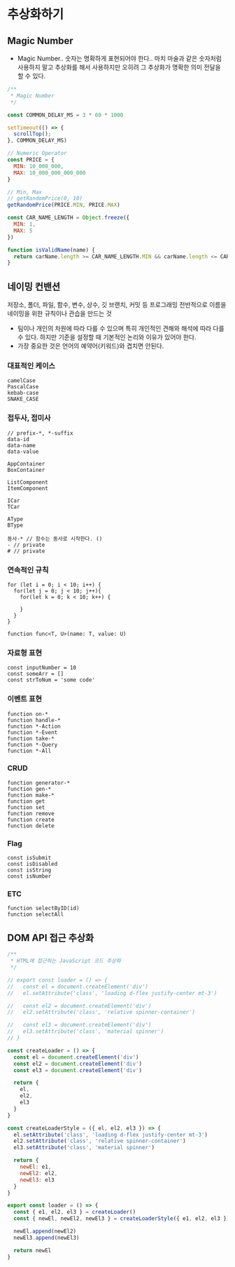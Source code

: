 # 추상화하기

## Magic Number

- Magic Number.. 숫자는 명확하게 표현되어야 한다.. 마치 마술과 같은 숫자처럼 사용하지 말고 추상화를 해서 사용하지만 오히려 그 추상화가 명확한 의미 전달을 할 수 있다.

```jsx
/**
 * Magic Number
 */

const COMMON_DELAY_MS = 3 * 60 * 1000

setTimeout(() => {
  scrollTop();
}, COMMON_DELAY_MS)

// Numeric Operator
const PRICE = {
  MIN: 10_000_000,
  MAX: 10_000_000_000_000
}

// Min, Max
// getRandomPrice(0, 10)
getRandomPrice(PRICE.MIN, PRICE.MAX)

const CAR_NAME_LENGTH = Object.freeze({
  MIN: 1, 
  MAX: 5
})

function isValidName(name) {
  return carName.length >= CAR_NAME_LENGTH.MIN && carName.length <= CAR_NAME_LENGTH.MAX
}
```

## 네이밍 컨밴션

저장소, 폴더, 파일, 함수, 변수, 상수, 깃 브랜치, 커밋 등 프로그래밍 전반적으로 이름을 네이밍을 위한 규칙이나 관습을 만드는 것

- 팀이나 개인의 차원에 따라 다를 수 있으며 특히 개인적인 견해와 해석에 따라 다를 수 있다. 하지만 기준을 설정할 때 기본적인 논리와 이유가 있어야 한다.
- 가장 중요한 것은 언어의 예약어(키워드)와 겹치면 안된다.

### 대표적인 케이스

```
camelCase
PascalCase
kebab-case
SNAKE_CASE
```

### 접두사, 접미사

```
// prefix-*, *-suffix
data-id
data-name
data-value

AppContainer
BoxContainer

ListComponent
ItemComponent

ICar
TCar

AType
BType

동사-* // 함수는 동사로 시작한다. ()
- // private
# // private
```

### 연속적인 규칙

```tsx
for (let i = 0; i < 10; i++) {
  for(let j = 0; j < 10; j++){
    for(let k = 0; k < 10; k++) {

    }
  }
}

function func<T, U>(name: T, value: U)
```

### 자료형 표현

```tsx
const inputNumber = 10
const someArr = []
const strToNum = 'some code'
```

### 이벤트 표현

```tsx
function on-*
function handle-*
function *-Action
function *-Event
function take-*
function *-Query
function *-All
```

### CRUD

```tsx
function generator-*
function gen-*
function make-*
function get
function set
function remove
function create
function delete
```

### Flag

```tsx
const isSubmit
const isDisabled
const isString
const isNumber
```

### ETC

```tsx
function selectByID(id)
function selectAll
```

## DOM API 접근 추상화

```jsx
/**
 * HTML에 접근하는 JavaScript 코드 추상화
 */

// export const loader = () => {
//   const el = document.createElement('div')
//   el.setAttribute('class', 'loading d-flex justify-center mt-3')

//   const el2 = document.createElement('div')
//   el2.setAttribute('class', 'relative spinner-container')

//   const el3 = document.createElement('div')
//   el3.setAttribute('class', 'material spinner')
// }

const createLoader = () => {
  const el = document.createElement('div')
  const el2 = document.createElement('div')
  const el3 = document.createElement('div')

  return {
    el,
    el2,
    el3
  }
}

const createLoaderStyle = ({ el, el2, el3 }) => {
  el.setAttribute('class', 'loading d-flex justify-center mt-3')
  el2.setAttribute('class', 'relative spinner-container')
  el3.setAttribute('class', 'material spinner')

  return {
    newEl: e1,
    newEl2: el2,
    newEl3: el3
  }
}

export const loader = () => {
  const { e1, el2, el3 } = createLoader()
  const { newEl, newEl2, newEl3 } = createLoaderStyle({ e1, el2, el3 })

  newEl.append(newEl2)
  newEl3.append(newEl3)

  return newEl
}
```